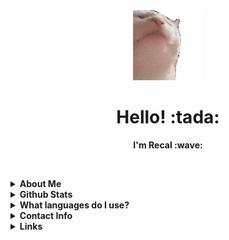 

<div align="center">
  <img src="https://github.com/Recal/Recal/blob/master/catjam.gif"></img>
  <h1>Hello! :tada:</h1>
  <b>I'm Recal :wave:</b><br>
</div>

<br><details><summary><b>About Me</b></summary>
  <br>
  <small>I am a Full Stack Developer.</small><br>
  <small>Pronouns: <b>He/Him</b></small><br>
  <small>
    Preferred Vscode Theme: <b>Tokyo Night</b> <a href="https://marketplace.visualstudio.com/items?itemName=enkia.tokyo-night">[Link Here]</a>
  </small><br>
  <small>
    I'm currently working on: <b>Frontend for a private app</b><br>
    I'm currently learning: <b>Typescript, Dart and Java.</b>
  </small><br>
  <small>
    Twitter: <a href="https://twitter.com/nerdrecal/">@nerdrecal</a>
  </small>
  <br>
</details>
  
<details><summary><b>Github Stats</b></summary>
  <br>
  <b>Github Stats</b><br>
  <img src= "https://github-readme-stats.vercel.app/api?username=Recal&show_icons=true&hide_border=true&count_private=true&theme=tokyonight"></img><br>
  <b>Top Languages</b><br>
  <img src= "https://github-readme-stats.vercel.app/api/top-langs/?username=Recal"></img>
  <br>
</details>
  
<details><summary><b>What languages do I use?</b></summary>
 <br>
 I use a lot of languages, but the main ones would be:<br>
 - D<br>
 - Dart<br>
 - Javascript<br>
 - Typescript<br>
 - C#<br>
 - Java<br>
 - C<br>
 - C++<br>
 <br>
</details>
  
<details><summary><b>Contact Info</b></summary>
  <br>
  <small>If my Discord doesn't work feel free to send me an email.</small><br>
  Discord: <b>Recal#0230<b><br>
  Email: <b>hello@recal.club</b> <a href="mailto:hello@recal.club">[Send An Email]</a>
  <br>
</details>
  
<details><summary><b>Links</b></summary>
  <br>
  <a href="https://www.typescriptlang.org/">Typescript</a><br>
  <a href="https://dlang.org/">D</a><br>
  <a href="https://dart.dev/">Dart</a>
  <br>
</details>




